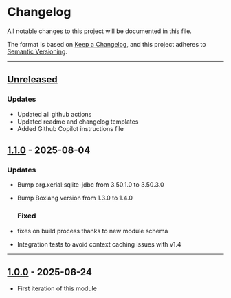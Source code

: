 # Changelog

All notable changes to this project will be documented in this file.

The format is based on [Keep a Changelog](https://keepachangelog.com/en/1.0.0/),
and this project adheres to [Semantic Versioning](https://semver.org/spec/v2.0.0.html).

* * *

## [Unreleased]

### Updates

- Updated all github actions
- Updated readme and changelog templates
- Added Github Copilot instructions file

## [1.1.0] - 2025-08-04

### Updates

- Bump org.xerial:sqlite-jdbc from 3.50.1.0 to 3.50.3.0

- Bump Boxlang version from 1.3.0 to 1.4.0

  ### Fixed

- fixes on build process thanks to new module schema

- Integration tests to avoid context caching issues with v1.4

* * *

## [1.0.0] - 2025-06-24

- First iteration of this module

[unreleased]: https://github.com/ortus-boxlang/bx-sqlite/compare/v1.1.0...HEAD
[1.1.0]: https://github.com/ortus-boxlang/bx-sqlite/compare/v1.0.0...v1.1.0
[1.0.0]: https://github.com/ortus-boxlang/bx-sqlite/compare/30d4a11e972f24784ed3bfe42fbfbd7f3a81f2c8...v1.0.0

